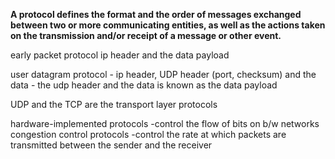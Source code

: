 **A protocol defines the format and the order of messages exchanged between two
or more communicating entities, as well as the actions taken on the transmission
and/or receipt of a message or other event.**

early packet protocol 
	ip header and the data payload
	
user datagram protocol
	- ip header, UDP header (port, checksum) and the data
	- the udp header and the data is known as the data payload
	
	 
UDP and the TCP are the transport layer protocols	

hardware-implemented protocols -control the flow of bits on b/w networks
congestion control protocols -control the rate at which packets are transmitted between the sender and the receiver
